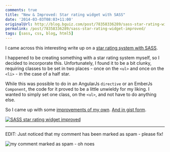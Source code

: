 ```yaml
---
comments: true
title: "New & Improved: Star rating widget with SASS"
date: '2014-03-03T08:03+11:00'
originalUrl: http://blog.bguiz.com/post/78358336289/sass-star-rating-widget-improved
permalink: /post/78358336289/sass-star-rating-widget-improved/
tags: [sass, css, blog, html5]
---
```


<p>I came across this interesting write up on a <a href="http://hugogiraudel.com/2014/02/24/star-rating-system-with-sass/" target="_blank">star rating system with SASS</a>.</p>

<p>I happened to be creating something with a star rating system myself, so I decided to incorporate this. Unfortunately, I found it to be a bit clunky, requiring classes to be set in two places - once on the <code>&lt;ul&gt;</code> and once on the <code>&lt;li&gt;</code> - in the case of a half star.</p>

<p>While this was possible to do in an AngularJs <code>directive</code> or an EmberJs <code>Component</code>, the code for it proved to be a little unwieldy for my liking. I wanted to simply set one class, on the <code>&lt;ul&gt;</code>, and not have to do anything else.</p>

<p>So I came up with some <a href="http://codepen.io/bguiz/pen/dtbFv" target="_blank">improvements of my own</a>. <a href="https://gist.github.com/bguiz/9245614" target="_blank">And in gist form</a>.</p>

<p><a href="http://codepen.io/bguiz/pen/dtbFv" target="_blank"><img src="https://31.media.tumblr.com/4ce4e3ac9eff340e03168f0845409546/tumblr_inline_n1sgilq6yZ1rer3hy.png" alt="SASS star rating widget improved"/></a></p>

<hr><p>EDIT: Just noticed that my comment has been marked as spam - please fix!</p>

<p><img src="https://31.media.tumblr.com/1827287bd70fe6da9498b2fcea627446/tumblr_inline_n1sg5jBOdN1rer3hy.png" alt="my comment marked as spam - oh noes"/></p>
